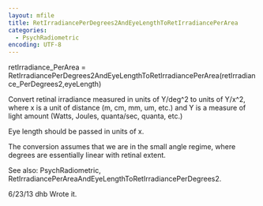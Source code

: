 ```yaml
---
layout: mfile
title: RetIrradiancePerDegrees2AndEyeLengthToRetIrradiancePerArea
categories:
  - PsychRadiometric
encoding: UTF-8
---
```


retIrradiance\_PerArea = RetIrradiancePerDegrees2AndEyeLengthToRetIrradiancePerArea(retIrradiance\_PerDegrees2,eyeLength)

Convert retinal irradiance measured in units of Y/deg^2 to units of
Y/x^2, where x is a unit of distance (m, cm, mm, um, etc.) and
Y is a measure of light amount (Watts, Joules, quanta/sec, quanta, etc.)

Eye length should be passed in units of x.

The conversion assumes that we are in the small angle regime, where
degrees are essentially linear with retinal extent.

See also: PsychRadiometric, RetIrradiancePerAreaAndEyeLengthToRetIrradiancePerDegrees2.

6/23/13  dhb  Wrote it.
